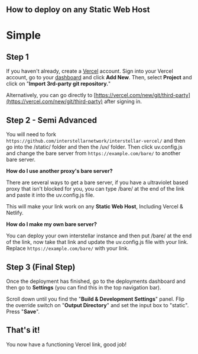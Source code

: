## How to deploy on any Static Web Host

# Simple

## Step 1
If you haven't already, create a [Vercel](https://vercel.com) account. Sign into your Vercel account, go to your [dashboard](https://vercel.com/dashboard) and click **Add New**. Then, select **Project** and click on "**Import 3rd-party git repository.**"

Alternatively, you can go directly to [https://vercel.com/new/git/third-party](https://vercel.com/new/git/third-party) after signing in.

## Step 2 - Semi Advanced

You will need to fork ``https://github.com/interstellarnetwork/interstellar-vercel/`` and then go into the /static/ folder and then the /uv/ folder. Then click uv.config.js and change the bare server from ``https://example.com/bare/`` to another bare server.

**How do I use another proxy's bare server?**

There are several ways to get a bare server, if you have a ultraviolet based proxy that isn't blocked for you, you can type /bare/ at the end of the link and paste it into the uv.config.js file.

This will make your link work on any **Static Web Host**, Including Vercel & Netlify.

**How do I make my own bare server?**

You can deploy your own interstellar instance and then put /bare/ at the end of the link, now take that link and update the uv.config.js file with your link. Replace ``https://example.com/bare/`` with your link.

## Step 3 (Final Step)
Once the deployment has finished, go to the deployments dashboard and then go to **Settings** (you can find this in the top navigation bar).

Scroll down until you find the "**Build & Development Settings**" panel. Flip the override switch on "**Output Directory**" and set the input box to "static". Press "**Save**".

## That's it!
You now have a functioning Vercel link, good job!


